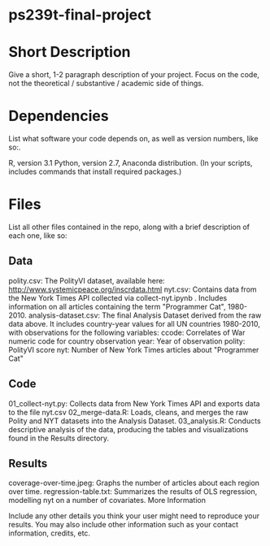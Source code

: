 # ps239t-final-project

# Short Description

Give a short, 1-2 paragraph description of your project. Focus on the code, not the theoretical / substantive / academic side of things.

# Dependencies

List what software your code depends on, as well as version numbers, like so:.

R, version 3.1
Python, version 2.7, Anaconda distribution.
(In your scripts, includes commands that install required packages.)

# Files

List all other files contained in the repo, along with a brief description of each one, like so:

## Data

polity.csv: The PolityVI dataset, available here: http://www.systemicpeace.org/inscrdata.html
nyt.csv: Contains data from the New York Times API collected via collect-nyt.ipynb . Includes information on all articles containing the term "Programmer Cat", 1980-2010.
analysis-dataset.csv: The final Analysis Dataset derived from the raw data above. It includes country-year values for all UN countries 1980-2010, with observations for the following variables:
ccode: Correlates of War numeric code for country observation
year: Year of observation
polity: PolityVI score
nyt: Number of New York Times articles about "Programmer Cat"

## Code

01_collect-nyt.py: Collects data from New York Times API and exports data to the file nyt.csv
02_merge-data.R: Loads, cleans, and merges the raw Polity and NYT datasets into the Analysis Dataset.
03_analysis.R: Conducts descriptive analysis of the data, producing the tables and visualizations found in the Results directory.

## Results

coverage-over-time.jpeg: Graphs the number of articles about each region over time.
regression-table.txt: Summarizes the results of OLS regression, modelling nyt on a number of covariates.
More Information

Include any other details you think your user might need to reproduce your results. You may also include other information such as your contact information, credits, etc.
